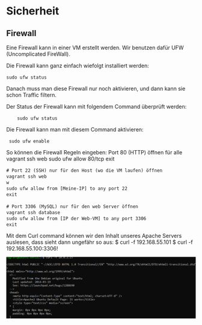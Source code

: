 # Sicherheit #

## Firewall ##
Eine Firewall kann in einer VM erstellt werden. Wir benutzen dafür UFW (Uncomplicated FireWall).

Die Firewall kann ganz einfach wiefolgt installiert werden:

    sudo ufw status

Danach muss man diese Firewall nur noch aktivieren, und dann kann sie schon Traffic filtern.

Der Status der Firewall kann mit folgendem Command überprüft werden:
        
        sudo ufw status

Die Firewall kann man mit diesem Command aktivieren: 

     sudo ufw enable
            

So können die Firewall Regeln eingeben:
    Port 80 (HTTP) öffnen für alle
    vagrant ssh web
    sudo ufw allow 80/tcp
    exit

    # Port 22 (SSH) nur für den Host (wo die VM laufen) öffnen
    vagrant ssh web
    w
    sudo ufw allow from [Meine-IP] to any port 22
    exit

    # Port 3306 (MySQL) nur für den web Server öffnen
    vagrant ssh database
    sudo ufw allow from [IP der Web-VM] to any port 3306
    exit

Mit dem Curl command können wir den Inhalt unseres Apache Servers auslesen, dass sieht dann ungefähr so aus:
    $ curl -f 192.168.55.101
    $ curl -f 192.168.55.100:3306!

    
   ![Curl_Commands](curlCommandFirewall.png)


    
